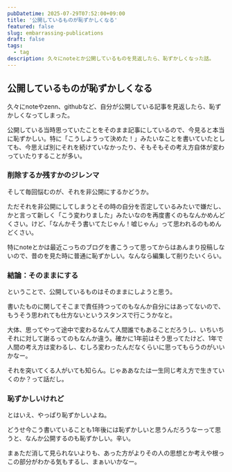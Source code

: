 ```yaml
---
pubDatetime: 2025-07-29T07:52:00+09:00
title: '公開しているものが恥ずかしくなる'
featured: false
slug: embarrassing-publications
draft: false
tags:
  - tag
description: 久々にnoteとか公開しているものを見返したら、恥ずかしくなった話。
---
```


## 公開しているものが恥ずかしくなる

久々にnoteやzenn、githubなど、自分が公開している記事を見返したら、恥ずかしくなってしまった。

公開している当時思っていたことをそのまま記事にしているので、今見ると本当に恥ずかしい。特に「こうしようって決めた！」みたいなことを書いていたとしても、今思えば別にそれを続けていなかったり、そもそもその考え方自体が変わっていたりすることが多い。

### 削除するか残すかのジレンマ

そして毎回悩むのが、それを非公開にするかどうか。

ただそれを非公開にしてしまうとその時の自分を否定しているみたいで嫌だし、かと言って新しく「こう変わりました」みたいなのを再度書くのもなんかめんどくさい。けど、「なんかそう書いてたじゃん！嘘じゃん」って思われるのもめんどくさい。

特にnoteとかは最近こっちのブログを書こうって思ってからはあんまり投稿しないので、昔のを見た時に普通に恥ずかしい。なんなら編集して削りたいくらい。

### 結論：そのままにする

ということで、公開しているものはそのままにしようと思う。

書いたものに関してそこまで責任持つってのもなんか自分にはあってないので、もうそう思われても仕方ないというスタンスで行こうかなと。

大体、思ってやって途中で変わるなんて人間誰でもあることだろうし、いちいちそれに対して謝るってのもなんか違う。確かに1年前はそう思ってたけど、1年で人間の考え方は変わるし、むしろ変わったんだなくらいに思ってもらうのがいいかなー。

それを突いてくる人がいても知らん。じゃああなたは一生同じ考え方で生きていくのか？って話だし。

### 恥ずかしいけれど

とはいえ、やっぱり恥ずかしいよね。

どうせ今こう書いていることも1年後には恥ずかしいと思うんだろうなーって思うと、なんか公開するのも恥ずかしい。辛い。

まぁただ消して見られないよりも、あった方がよりその人の思想とか考えや根っこの部分がわかる気もするし、まぁいいかなー。
